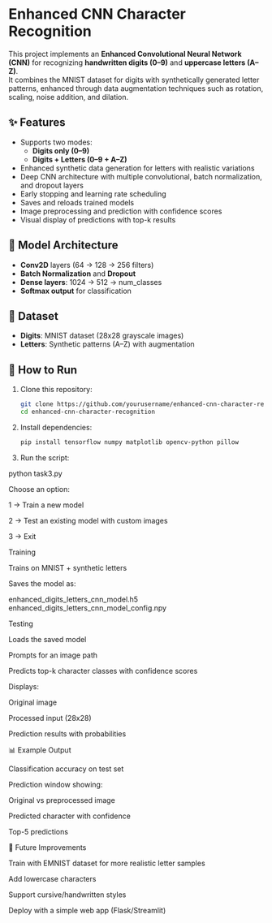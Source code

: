# Enhanced CNN Character Recognition

This project implements an **Enhanced Convolutional Neural Network (CNN)** for recognizing **handwritten digits (0–9)** and **uppercase letters (A–Z)**.  
It combines the MNIST dataset for digits with synthetically generated letter patterns, enhanced through data augmentation techniques such as rotation, scaling, noise addition, and dilation.  

## ✨ Features
- Supports two modes:
  - **Digits only (0–9)**
  - **Digits + Letters (0–9 + A–Z)**
- Enhanced synthetic data generation for letters with realistic variations
- Deep CNN architecture with multiple convolutional, batch normalization, and dropout layers
- Early stopping and learning rate scheduling
- Saves and reloads trained models
- Image preprocessing and prediction with confidence scores
- Visual display of predictions with top-k results

## 🧠 Model Architecture
- **Conv2D** layers (64 → 128 → 256 filters)
- **Batch Normalization** and **Dropout**
- **Dense layers**: 1024 → 512 → num_classes
- **Softmax output** for classification

## 📂 Dataset
- **Digits**: MNIST dataset (28x28 grayscale images)
- **Letters**: Synthetic patterns (A–Z) with augmentation

## 🚀 How to Run

1. Clone this repository:
   ```bash
   git clone https://github.com/yourusername/enhanced-cnn-character-recognition.git
   cd enhanced-cnn-character-recognition

2. Install dependencies:
   ```bash
   pip install tensorflow numpy matplotlib opencv-python pillow


3. Run the script:

python task3.py


Choose an option:

1 → Train a new model

2 → Test an existing model with custom images

3 → Exit

Training

Trains on MNIST + synthetic letters

Saves the model as:

enhanced_digits_letters_cnn_model.h5
enhanced_digits_letters_cnn_model_config.npy

Testing

Loads the saved model

Prompts for an image path

Predicts top-k character classes with confidence scores

Displays:

Original image

Processed input (28x28)

Prediction results with probabilities

📊 Example Output

Classification accuracy on test set

Prediction window showing:

Original vs preprocessed image

Predicted character with confidence

Top-5 predictions

🔮 Future Improvements

Train with EMNIST dataset for more realistic letter samples

Add lowercase characters

Support cursive/handwritten styles

Deploy with a simple web app (Flask/Streamlit)
